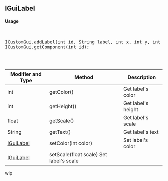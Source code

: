 ## IGuiLabel


#### Usage     
<br>

<pre>
ICustomGui.addLabel(int id, String label, int x, int y, int width, int height);
ICustomGui.getComponent(int id);
</pre>

<br>
<br>

Modifier and Type | Method | Description
------- | ------------- | -------------------------------------------------------------
int | getColor() | Get label's color
int | getHeight() | Get label's height
float | getScale() | Get label's scale
String | getText() | Get label's text
[IGuiLabel](https://github.com/PewDizinho/CustomNPCPlus-Script-Documentation/blob/main/CustomGui/IGuiLabel.md) | setColor(int color) | Set label's color
[IGuiLabel](https://github.com/PewDizinho/CustomNPCPlus-Script-Documentation/blob/main/CustomGui/IGuiLabel.md) | setScale(float scale) Set label's scale




wip

